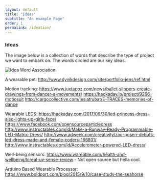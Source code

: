```yaml
---
layout: default
title: "Ideas"
subtitle: "An example Page"
order: 1
permalink: /ideation/
---
```


### Ideas

The image below is a collection of words that describe the type of project we want to embark on. The words circled are our key ideas.

![Idea Word Association]({{site.imageurl}}/wordassociation.jpg)

A wearable pet:
<http://www.dyvikdesign.com/site/portfolio-jens/ref.html>

Motion tracking:
<https://www.juxtapoz.com/news/ballet-slippers-create-drawings-from-dancer-s-movements/>
<https://hackaday.io/project/9266-motiosuit>
<http://cargocollective.com/lesiatrubat/E-TRACES-memories-of-dance>

Wearable LEDS:
<https://hackaday.com/2017/09/30/led-princess-dress-also-lights-up-girls-face/>
<https://www.facebook.com/opensourceparticledress>
<http://www.instructables.com/id/Make-a-Runway-Ready-Programmable-LED-Matrix-Dress/>
<http://www.adweek.com/creativity/zac-posen-debuts-led-dress-made-and-female-coders-166801/>
<http://www.instructables.com/id/Accelerometer-powered-LED-dress/>

Well-being sensors:
<https://www.wareable.com/health-and-wellbeing/loreal-uv-sense-review> - Not open source but hella cool.


Arduino Based Wearable Processor:
<https://www.boldport.com/blog/2015/9/10/case-study-the-seahorse>
